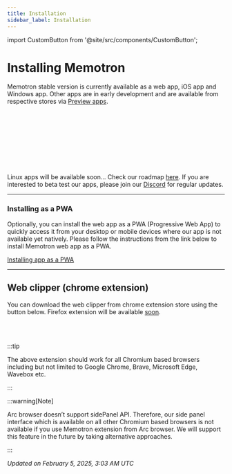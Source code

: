 ```yaml
---
title: Installation
sidebar_label: Installation
---
```


import CustomButton from '@site/src/components/CustomButton';

# Installing Memotron

Memotron stable version is currently available as a web app, iOS app and Windows app. Other apps are in early development and are available from respective stores via [Preview apps](./preview-apps.md).

<CustomButton
  color="#3498db" 
  url="https://web.memotron.app/"
  title="Go to web app"
  icon="Globe" 
/><br/><br/>

<CustomButton
  color="#000" 
  url="https://apps.microsoft.com/detail/9n3w73wbxb7m?hl=en-us&gl=IN&ocid=pdpshare"
  title="Microsoft store (Windows)"
  icon="WindowsLogo" 
  weight="fill"
/><br/><br/>

<CustomButton
  color="#000" 
  url="https://apps.apple.com/in/app/memotron-your-memory-atlas/id6737236940"
  title="App store (ios / iPadOS)"
  icon="AppleLogo" 
  weight="fill"
/><br/><br/>

Linux apps will be available soon… Check our roadmap [here](./roadmap.md). If you are interested to beta test our apps, please join our [Discord](https://discord.com/invite/9HJqKYTZKg) for regular updates.

---

### Installing as a PWA

Optionally, you can install the web app as a PWA (Progressive Web App) to quickly access it from your desktop or mobile devices where our app is not available yet natively. Please follow the instructions from the link below to install Memotron web app as a PWA.

[Installing app as a PWA](https://www.cdc.gov/niosh/mining/content/hearingloss/installPWA.html)

--- 

## Web clipper (chrome extension)
You can download the web clipper from chrome extension store using the button below. Firefox extension will be available [soon](./roadmap.md).

<CustomButton
  color="#3498db" 
  url="https://chromewebstore.google.com/detail/memotron-web-clipper/fgghopffkfdhckbcghodnlbplkagokcn"
  title="Download chrome extension"
  icon="GoogleChromeLogo" 
/><br/><br/>

:::tip

The above extension should work for all Chromium based browsers including but not limited to Google Chrome, Brave, Microsoft Edge, Wavebox etc.

:::

:::warning[Note]

Arc browser doesn’t support sidePanel API. Therefore, our side panel interface which is available on all other Chromium based browsers is not available if you use Memotron extension from Arc browser. We will support this feature in the future by taking alternative approaches.

:::

*Updated on February 5, 2025, 3:03 AM UTC*


